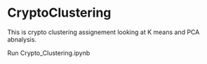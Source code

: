 # CryptoClustering
This is crypto clustering  assignement  looking at K means and PCA abnalysis.

Run Crypto_Clustering.ipynb
